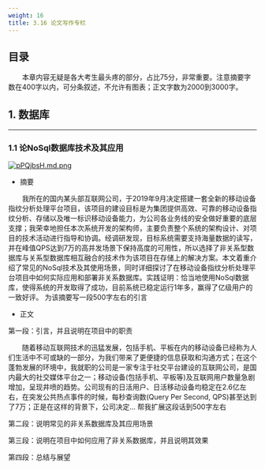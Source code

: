 ```yaml
---
weight: 16
title: 3.16 论文写作专栏
---
```

## 目录

&emsp;&emsp;本章内容无疑是各大考生最头疼的部分，占比75分，非常重要。注意摘要字数在400字以内，可分条叙述，不允许有图表；正文字数为2000到3000字。

## 1. 数据库

---

### 1.1 论NoSql数据库技术及其应用

[![pPQjbsH.md.png](https://s1.ax1x.com/2023/08/16/pPQjbsH.md.png)](https://imgse.com/i/pPQjbsH)

- 摘要

&emsp;&emsp;我所在的国内某头部互联网公司，于2019年9月决定搭建一套全新的移动设备指纹分析处理平台项目，该项目的建设目标是为集团提供高效、可靠的移动设备指纹分析、存储以及唯一标识移动设备能力，为公司各业务线的安全做好重要的底层支撑；我荣幸地担任本次系统开发的架构师，主要负责整个系统的架构设计、对项目的技术活动进行指导和协调。经调研发现，目标系统需要支持海量数据的读写，并在峰值QPS达到7万的高并发场景下保持高度的可用性，所以选择了非关系型数据库与关系型数据库相互融合的技术作为该项目在存储上的解决方案。本文着重介绍了常见的NoSql技术及其使用场景，同时详细探讨了在移动设备指纹分析处理平台项目中如何实际应用和部署非关系数据库。实践证明：恰当地使用NoSql数据库，使得系统的开发取得了成功，目前系统已稳定运行1年多，赢得了亿级用户的一致好评。
为该摘要写一段500字左右的引言

- 正文

第一段：引言，并且说明在项目中的职责

&emsp;&emsp;随着移动互联网技术的迅猛发展，包括手机、平板在内的移动设备已经称为人们生活中不可或缺的一部分，为我们带来了更便捷的信息获取和沟通方式；在这个蓬勃发展的环境中，我就职的公司是一家专注于社交平台建设的互联网公司，是国内最大的社交媒体平台之一；移动设备(包括手机、平板等)及互联网用户数量急剧增加，呈现井喷的趋势。公司现有的日活用户、日活移动设备均稳定在2.6亿左右，在突发公共热点事件的时候，每秒查询数(Query Per Second, QPS)甚至达到了7万；正是在这样的背景下，公司决定...
帮我扩展这段话到500字左右

第二段：说明常见的非关系数据库及其应用场景

第三段：说明在项目中如何应用了非关系数据库，并且说明其效果

第四段：总结与展望

&emsp;&emsp;

&emsp;&emsp;

&emsp;&emsp;
